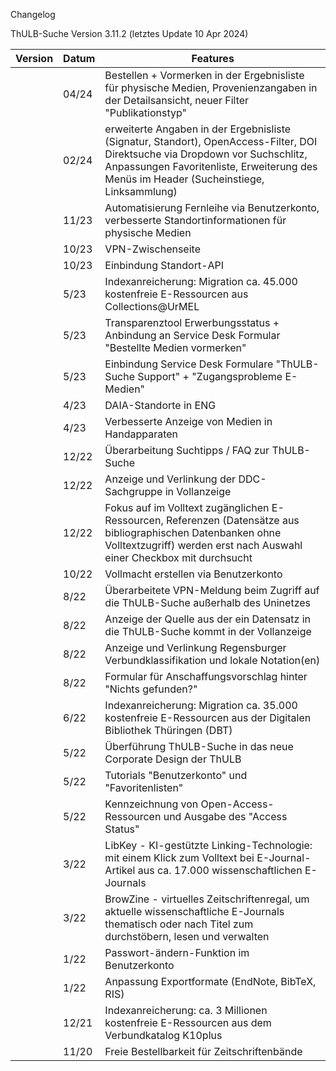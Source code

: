 Changelog

ThULB-Suche Version 3.11.2  (letztes Update 10 Apr 2024)

| Version| Datum                                                                                                                                                                                                                   |Features|
|-----------|-------------------------------------------------------------------------------------------------------------------------------------------------------------------------------------------------------------------------|---|
|| 04/24                                                                                                                                                                                                                   |     Bestellen + Vormerken in der Ergebnisliste für physische Medien, Provenienzangaben in der Detailsansicht, neuer Filter "Publikationstyp"|
|| 02/24       | erweiterte Angaben in der Ergebnisliste (Signatur, Standort), OpenAccess-Filter, DOI Direktsuche via Dropdown vor Suchschlitz, Anpassungen Favoritenliste, Erweiterung des Menüs im Header (Sucheinstiege, Linksammlung) |
|| 11/23       | 	Automatisierung Fernleihe via Benutzerkonto, verbesserte Standortinformationen für physische Medien                                                                                                                    |
|| 10/23       | 	VPN-Zwischenseite                                                                                                                                                                                                      |
|| 10/23      | 	Einbindung Standort-API                                                                                                                                                                                                |
|| 5/23       | 	Indexanreicherung: Migration ca. 45.000 kostenfreie E-Ressourcen aus Collections@UrMEL                                                                                                                                 |
|| 5/23       | 	Transparenztool Erwerbungsstatus + Anbindung an Service Desk Formular "Bestellte Medien vormerken"                                                                                                                     |
|| 5/23       | 	Einbindung Service Desk Formulare "ThULB-Suche Support" + "Zugangsprobleme E-Medien"                                                                                                                                   |
|| 4/23       | 	DAIA-Standorte in ENG                                                                                                                                                                                                  |
|| 4/23       | 	Verbesserte Anzeige von Medien in Handapparaten                                                                                                                                                                        |
|| 12/22      | 	Überarbeitung Suchtipps / FAQ zur ThULB-Suche                                                                                                                                                                          |
|| 12/22      | 	Anzeige und Verlinkung der DDC-Sachgruppe in Vollanzeige                                                                                                                                                               |
|| 12/22      | 	Fokus auf im Volltext zugänglichen E-Ressourcen, Referenzen (Datensätze aus bibliographischen Datenbanken ohne Volltextzugriff) werden erst nach Auswahl einer Checkbox mit durchsucht                                 |
|| 10/22      | 	Vollmacht erstellen via Benutzerkonto                                                                                                                                                                                  |
|| 8/22      | 	Überarbeitete VPN-Meldung beim Zugriff auf die ThULB-Suche außerhalb des Uninetzes                                                                                                                                     |
|| 8/22      | 	Anzeige der Quelle aus der ein Datensatz in die ThULB-Suche kommt in der Vollanzeige                                                                                                                                   |
|| 8/22      | 	Anzeige und Verlinkung Regensburger Verbundklassifikation und lokale Notation(en)                                                                                                                                      |
|| 8/22      | 	Formular für Anschaffungsvorschlag hinter "Nichts gefunden?"                                                                                                                                                           |
|| 6/22      | 	Indexanreicherung: Migration ca. 35.000 kostenfreie E-Ressourcen aus der Digitalen Bibliothek Thüringen (DBT)                                                                                                          |
|| 5/22      | 	Überführung ThULB-Suche in das neue Corporate Design der ThULB                                                                                                                                                         |
|| 5/22      | 	Tutorials "Benutzerkonto" und "Favoritenlisten"                                                                                                                                                                        |
|| 5/22      | 	Kennzeichnung von Open-Access-Ressourcen und Ausgabe des "Access Status"                                                                                                                                               |
|| 3/22      | 	LibKey - KI-gestützte Linking-Technologie: mit einem Klick zum Volltext bei E-Journal-Artikel aus ca. 17.000 wissenschaftlichen E-Journals                                                                             |
|| 3/22      | 	BrowZine - virtuelles Zeitschriftenregal, um aktuelle wissenschaftliche E-Journals thematisch oder nach Titel zum durchstöbern, lesen und verwalten                                                                    |
|| 1/22      | 	Passwort-ändern-Funktion im Benutzerkonto                                                                                                                                                                              |
|| 1/22      | 	Anpassung Exportformate (EndNote, BibTeX, RIS)                                                                                                                                                                         |
|| 12/21     | 	Indexanreicherung: ca. 3 Millionen kostenfreie E-Ressourcen aus dem Verbundkatalog K10plus                                                                                                                             |
|| 11/20     | 	Freie Bestellbarkeit für Zeitschriftenbände                                                                                                                                                                            |
